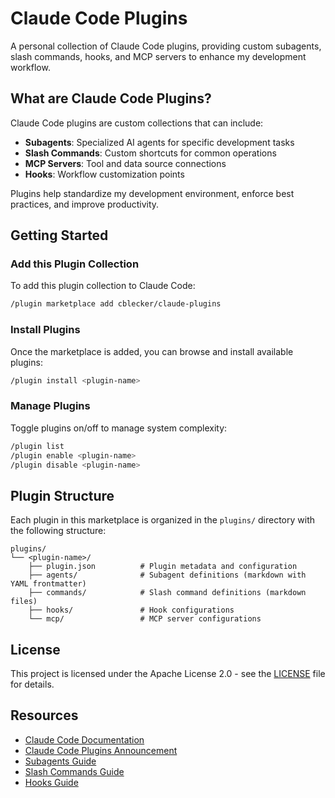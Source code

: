 # Claude Code Plugins

A personal collection of Claude Code plugins, providing custom subagents, slash commands, hooks, and MCP servers to enhance my development workflow.

## What are Claude Code Plugins?

Claude Code plugins are custom collections that can include:

- **Subagents**: Specialized AI agents for specific development tasks
- **Slash Commands**: Custom shortcuts for common operations
- **MCP Servers**: Tool and data source connections
- **Hooks**: Workflow customization points

Plugins help standardize my development environment, enforce best practices, and improve productivity.

## Getting Started

### Add this Plugin Collection

To add this plugin collection to Claude Code:

```bash
/plugin marketplace add cblecker/claude-plugins
```

### Install Plugins

Once the marketplace is added, you can browse and install available plugins:

```bash
/plugin install <plugin-name>
```

### Manage Plugins

Toggle plugins on/off to manage system complexity:

```bash
/plugin list
/plugin enable <plugin-name>
/plugin disable <plugin-name>
```

## Plugin Structure

Each plugin in this marketplace is organized in the `plugins/` directory with the following structure:

```
plugins/
└── <plugin-name>/
    ├── plugin.json          # Plugin metadata and configuration
    ├── agents/              # Subagent definitions (markdown with YAML frontmatter)
    ├── commands/            # Slash command definitions (markdown files)
    ├── hooks/               # Hook configurations
    └── mcp/                 # MCP server configurations
```

## License

This project is licensed under the Apache License 2.0 - see the [LICENSE](LICENSE) file for details.

## Resources

- [Claude Code Documentation](https://docs.claude.com/en/docs/claude-code)
- [Claude Code Plugins Announcement](https://www.anthropic.com/news/claude-code-plugins)
- [Subagents Guide](https://docs.claude.com/en/docs/claude-code/sub-agents.md)
- [Slash Commands Guide](https://docs.claude.com/en/docs/claude-code/slash-commands.md)
- [Hooks Guide](https://docs.claude.com/en/docs/claude-code/hooks-guide.md)
